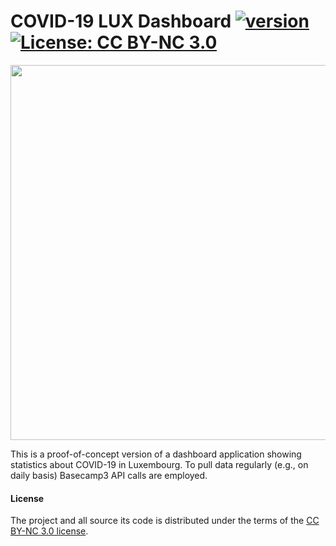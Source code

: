 # COVID-19 LUX Dashboard [![version](https://img.shields.io/badge/version-0.2.1-green.svg)](https://peterbanda.net) [![License: CC BY-NC 3.0](https://img.shields.io/badge/License-CC%20BY--NC%203.0-lightgrey.svg)](https://creativecommons.org/licenses/by-nc/3.0/)

<img src="https://github.com/peterbanda/covid-19-lux-dashboard/public/app_screenshot.png" width="600px">

This is a proof-of-concept version of a dashboard application showing statistics about COVID-19 in Luxembourg. To pull data regularly (e.g., on daily basis) Basecamp3 API calls are employed.

#### License

The project and all source its code is distributed under the terms of the <a href="https://creativecommons.org/licenses/by-nc/3.0/">CC BY-NC 3.0 license</a>.